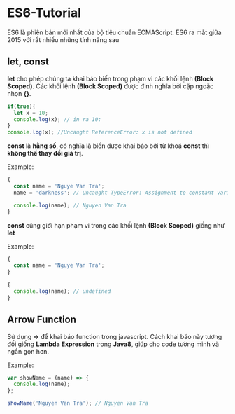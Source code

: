 # ES6-Tutorial
ES6 là phiên bản mới nhất của bộ tiêu chuẩn ECMAScript. ES6 ra mắt giữa 2015 với rất nhiều những tính năng sau

## let, const
**let** cho phép chúng ta khai báo biến trong phạm vi các khối lệnh **(Block Scoped)**. Các khối lệnh **(Block Scoped)** được định nghĩa bởi cặp ngoặc nhọn **{}**.

```javascript
if(true){
  let x = 10;
  console.log(x); // in ra 10;
}
console.log(x); //Uncaught ReferenceError: x is not defined
```
**const** là **hằng số**, có nghĩa là biến được khai báo bởi từ khoá **const** thì **không thể thay đổi giá trị**.

Example:

```javascript
{
  const name = 'Nguye Van Tra';
  name = 'darkness'; // Uncaught TypeError: Assignment to constant variable.

  console.log(name); // Nguyen Van Tra
}
```
**const** cũng giới hạn phạm vi trong các khối lệnh **(Block Scoped)** giống như **let**

Example:
```javascript
{
  const name = 'Nguye Van Tra';
}

{
  console.log(name); // undefined
}
```
## Arrow Function
Sử dụng **=>** để khai báo function trong javascript. Cách khai báo này tương đối giống
**Lambda Expression** trong **Java8**, giúp cho code tường minh và ngắn gọn hơn.

Example:
```javascript
var showName = (name) => {
  console.log(name);
};

showName('Nguyen Van Tra'); // Nguyen Van Tra
```
